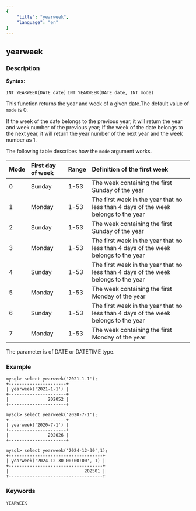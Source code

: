 ```yaml
---
{
    "title": "yearweek",
    "language": "en"
}
---
```


<!-- 
Licensed to the Apache Software Foundation (ASF) under one
or more contributor license agreements.  See the NOTICE file
distributed with this work for additional information
regarding copyright ownership.  The ASF licenses this file
to you under the Apache License, Version 2.0 (the
"License"); you may not use this file except in compliance
with the License.  You may obtain a copy of the License at

  http://www.apache.org/licenses/LICENSE-2.0

Unless required by applicable law or agreed to in writing,
software distributed under the License is distributed on an
"AS IS" BASIS, WITHOUT WARRANTIES OR CONDITIONS OF ANY
KIND, either express or implied.  See the License for the
specific language governing permissions and limitations
under the License.
-->

## yearweek
### Description
**Syntax:**

`INT YEARWEEK(DATE date)`
`INT YEARWEEK(DATE date, INT mode)`

This function returns the year and week of a given date.The default value of `mode` is 0.

If the week of the date belongs to the previous year, it will return the year and week number of the previous year; If the week of the date belongs to the next year, it will return the year number of the next year and the week number as 1.

The following table describes how the `mode` argument works.

| Mode | First day of week | Range | Definition of the first week                                 |
| :--- | :---------------- | :---- | :----------------------------------------------------------- |
| 0    | Sunday            | 1-53  | The week containing  the first Sunday of the year            |
| 1    | Monday            | 1-53  | The first week in the year that no less than 4 days of the week belongs to the year |
| 2    | Sunday            | 1-53  | The week containing  the first Sunday of the year            |
| 3    | Monday            | 1-53  | The first week in the year that no less than 4 days of the week belongs to the year |
| 4    | Sunday            | 1-53  | The first week in the year that no less than 4 days of the week belongs to the year |
| 5    | Monday            | 1-53  | The week containing  the first Monday of the year            |
| 6    | Sunday            | 1-53  | The first week in the year that no less than 4 days of the week belongs to the year |
| 7    | Monday            | 1-53  | The week containing  the first Monday of the year            |

The parameter is of DATE or DATETIME type.

### Example
```
mysql> select yearweek('2021-1-1');
+----------------------+
| yearweek('2021-1-1') |
+----------------------+
|               202052 |
+----------------------+
```
```
mysql> select yearweek('2020-7-1');
+----------------------+
| yearweek('2020-7-1') |
+----------------------+
|               202026 |
+----------------------+
```
```
mysql> select yearweek('2024-12-30',1);
+------------------------------------+
| yearweek('2024-12-30 00:00:00', 1) |
+------------------------------------+
|                             202501 |
+------------------------------------+
```

### Keywords
    YEARWEEK
